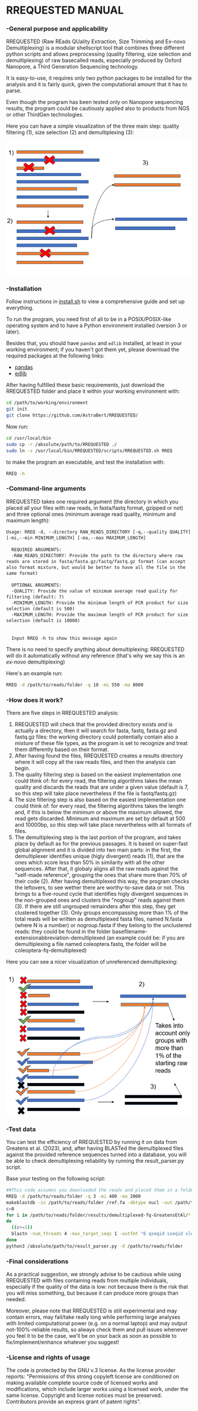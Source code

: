 #  RREQUESTED MANUAL #

### -General purpose and applicability

RREQUESTED (Raw REads QUality Extraction, Size Trimming and Ex-novo Demultiplexing) is a modular shellscript tool that combines three different python scripts and allows preprocessing (quality filtering, size selection and demultiplexing) of raw basecalled reads, especially produced by Oxford Nanopore, a Third Generation Sequencing technology.

It is easy-to-use, it requires only two python packages to be installed for the analysis and it is fairly quick, given the computational amount that it has to parse. 

Even though the program has been tested only on Nanopore sequencing results, the program could be cautiously applied also to products from NGS or other ThirdGen technologies. 

Here you can have a simple visualization of the three main step: quality filtering (1), size selection (2) and demultiplexing (3):

![visual](./imgs/1.png)


### -Installation 
Follow instructions in [install.sh](./scripts/install.sh) to view a comprehensive guide and set up everything.

To run the program, you need first of all to be in a POSIX/POSIX-like operating system and to have a Python environment installed (version 3 or later).

Besides that, you should have `pandas` and `edlib` installed, at least in your working environment; if you haven't got them yet, please download the required packages at the following links:
- [pandas](https://pandas.pydata.org/)
- [edlib](https://pypi.org/project/edlib/)

After having fulfilled these basic requirements, just download the RREQUESTED folder and place it within your working environment with:

```bash
cd /path/to/working/environment
git init
git clone https://github.com/AstraBert/RREQUESTED/
```

Now run:

```bash
cd /usr/local/bin
sudo cp -r /absolute/path/to/RREQUESTED ./
sudo ln -s /usr/local/bin/RREQUESTED/scripts/RREQUESTED.sh RREQ
```

to make the program an executable, and test the installation with:

```bash
RREQ -h
```

### -Command-line arguments
RREQUESTED takes one required argument (the directory in which you placed all your files with raw reads, in fasta/fastq format, gzipped or not) and three optional ones (minimum average read quality, minimum and maximum length): 

```
Usage: RREQ -d, --directory RAW_READS_DIRECTORY [-q,--quality QUALITY] [-mi,--min MINIMUM_LENGTH] [-ma,--max MAXIMUM_LENGTH]

  REQUIRED ARGUMENTS:
  -RAW_READS_DIRECTORY: Provide the path to the directory where raw reads are stored in fasta/fasta.gz/fastq/fastq.gz format (can accept also format mixture, but would be better to have all the file in the same format)

  OPTIONAL ARGUMENTS:
  -QUALITY: Provide the value of minimum average read quality for filtering (default: 7)
  -MINIMUM_LENGTH: Provide the minimum length of PCR product for size selection (default is 500)
  -MAXIMUM_LENGTH: Provide the maximum length of PCR product for size selection (default is 10000)

  
  Input RREQ -h to show this message again
```

There is no need to specify anything about demultiplexing: RREQUESTED will do it automatically without any reference (that's why we say this is an *ex-novo* demultiplexing)

Here's an example run:

```bash
RREQ -d /path/to/reads/folder -q 10 -mi 550 -ma 8000
```

### -How does it work? ###
There are five steps in RREQUESTED analysis:
1. RREQUESTED will check that the provided directory exists *and* is actually a directory, then it will search for fasta, fastq, fasta.gz and fastq.gz files: the working directory could potentially contain also a mixture of these file types, as the program is set to recognize and treat them differently based on their format.
2. After having found the files, RREQUESTED creates a results directory where it will copy all the raw reads files, and then the analysis can begin.
3. The quality filtering step is based on the easiest implementation one could think of: for every read, the filtering algorithms takes the mean quality and discards the reads that are under a given value (default is 7, so this step will take place nevertheless if the file is fastq/fastq.gz)
4. The size filtering step is also based on the easiest implementation one could think of: for every read, the filtering algorithms takes the length and, if this is below the minimum or above the maximum allowed, the read gets discarded. Minimum and maximum are set by default at 500 and 10000bp, so this step will take place nevertheless with all formats of files.
5. The demultiplexing step is the last portion of the program, and takes place by default as for the previous passages. It is based on super-fast global alignment and it is divided into two main parts: in the first, the demultiplexer identifies unique (higly divergent) reads (1), that are the ones which score less than 50% in similarity with all the other sequences. After that, it globaly aligns all the raw reads against the "self-made reference", grouping the ones that share more than 70% of their code (2). After having demultiplexed this way, the program checks the leftovers, to see wether there are worthy-to-save data or not. This brings to a five-round cycle that identifies higly divergent sequences in the non-grouped ones and clusters the "nogroup" reads against them (3). If there are still ungrouped remainders after this step, they get clustered together (3). Only groups encompassing more than 1% of the total reads will be written as demultiplexed fasta files, named N.fasta (where N is a number) or nogroup.fasta if they belong to the unclustered reads: they could be found in the folder basefilename-extensionabbreviation-demultiplexed (an example could be: if you are demultiplexing a file named coleoptera.fastq, the folder will be coleoptera-fq-demultiplexed)

Here you can see a nicer visualization of unreferenced demultiplexing:

![Visual](./imgs/2.png)


### -Test data
You can test the efficiency of RREQUESTED by running it on data from Greatens et al. (2023), and, after having BLASTed the demultiplexed files against the provided reference sequences turned into a database, you will be able to check demultiplexing reliability by running the result_parser.py script. 

Base your testing on the following script:

```bash
##This code assumes you downloaded the reads and placed them in a folder named /path/to/reads/folder and also the result_parser.py code, placing it at: /absolute/path/to/result_parser.py
RREQ -d /path/to/reads/folder -q 3 -mi 400 -ma 2000
makeblastdb -in /path/to/reads/folder /ref.fa -dbtype nucl -out /path/to/reads/folder/refDB
c=0
for i in /path/to/reads/folder/results/demultiplexed-fq-GreatensEtAl/*.fasta
do
  ((c+=1))
  blastn -num_threads 4 -max_target_seqs 1 -outfmt "6 qseqid sseqid slen qlen pident qcovs length mismatch gapopen qstart qend sstart send evalue bitscore" -db /path/to/reads/folder/refDB -query $i > /path/to/reads/folder/${c}.blast
done
python3 /absolute/path/to/result_parser.py -d /path/to/reads/folder
```

### -Final considerations ###
As a practical suggestion, we strongly advise to be cautious while using RREQUESTED with files containing reads from multiple individuals, especially if the quality of the data is low: not because there is the risk that you will miss something, but because it can produce more groups than needed.

Moreover, please note that RREQUESTED is still experimental and may contain errors, may fail/take really long while performing large analyses with limited computational power (e.g. on a normal laptop) and may output not-100%-reliable results, so always check them and pull issues whenever you feel it to be the case, we'll be on your back as soon as possible to fix/implement/enhance whatever you suggest!


### -License and rights of usage ###
The code is protected by the GNU v.3 license. As the license provider reports: "Permissions of this strong copyleft license are conditioned on making available complete source code of licensed works and modifications, which include larger works using a licensed work, under the same license. Copyright and license notices must be preserved. Contributors provide an express grant of patent rights".
